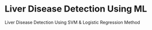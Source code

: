 # Liver Disease Detection Using ML
Liver Disease Detection Using SVM &amp; Logistic Regression Method
